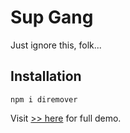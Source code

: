 # Sup Gang
Just ignore this, folk...

## Installation
```
npm i diremover
```

Visit [>> here](https://tinyurl.com/visitmywebsitehere) for full demo.